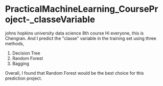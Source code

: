 # PracticalMachineLearning_CourseProject-_classeVariable
johns hopkins university data science 8th course
Hi everyone, this is Chengran. And I predict the "classe" variable in the training set using three methods,
1. Decision Tree
2. Random Forest
3. Bagging

Overall, I found that Random Forest would be the best choice for this prediction project.

